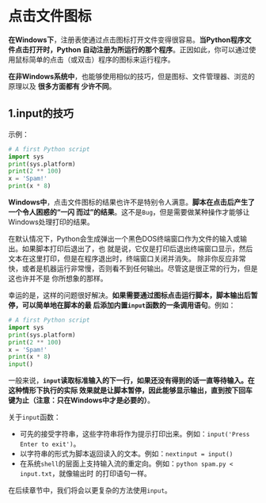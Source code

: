 点击文件图标
================================================================================
**在Windows下**，注册表使通过点击图标打开文件变得很容易。**当Python程序文件点击打开时，Python
自动注册为所运行的那个程序**。正因如此，你可以通过使用鼠标简单的点击（或双击）程序的图标来运行程序。

**在非Windows系统中**，也能够使用相似的技巧，但是图标、文件管理器、浏览的原理以及 **很多方面都有
少许不同**。

## 1.input的技巧
示例：
```python
# A first Python script
import sys
print(sys.platform)
print(2 ** 100)
x = 'Spam!'
print(x * 8)
```
**Windows中**，点击文件图标的结果也许不是特别令人满意。**脚本在点击后产生了一个令人困惑的“一闪
而过”的结果**。这不是`Bug`，但是需要做某种操作才能够让Windows处理打印的结果。

在默认情况下，Python会生成弹出一个黑色DOS终端窗口作为文件的输入或输出。如果脚本打印后退出了，也
就是说，它仅是打印后退出终端窗口显示，然后文本在这里打印，但是在程序退出时，终端窗口关闭并消失。
除非你反应非常快，或者是机器运行非常慢，否则看不到任何输出。尽管这是很正常的行为，但是这也许并不是
你所想象的那样。

幸运的是，这样的问题很好解决。**如果需要通过图标点击运行脚本，脚本输出后暂停，可以简单地在脚本的最
后添加内置`input`函数的一条调用语句**。例如：
```python
# A first Python script
import sys
print(sys.platform)
print(2 ** 100)
x = 'Spam!'
print(x * 8)
input()
```
一般来说，**`input`读取标准输入的下一行，如果还没有得到的话一直等待输入。在这种情形下执行的实际
效果就是让脚本暂停，因此能够显示输出，直到按下回车键为止（注意：只在Windows中才是必要的）**。

关于`input`函数：
+ 可先的接受字符串，这些字符串将作为提示打印出来。例如：`input('Press Enter to exit')`。
+ 以字符串的形式为脚本返回读入的文本。例如：`nextinput = input()`
+ 在系统`shell`的层面上支持输入流的重定向。例如：`python spam.py < input.txt`，就像输出时
的打印语句一样。

在后续章节中，我们将会以更复杂的方法使用`input`。
